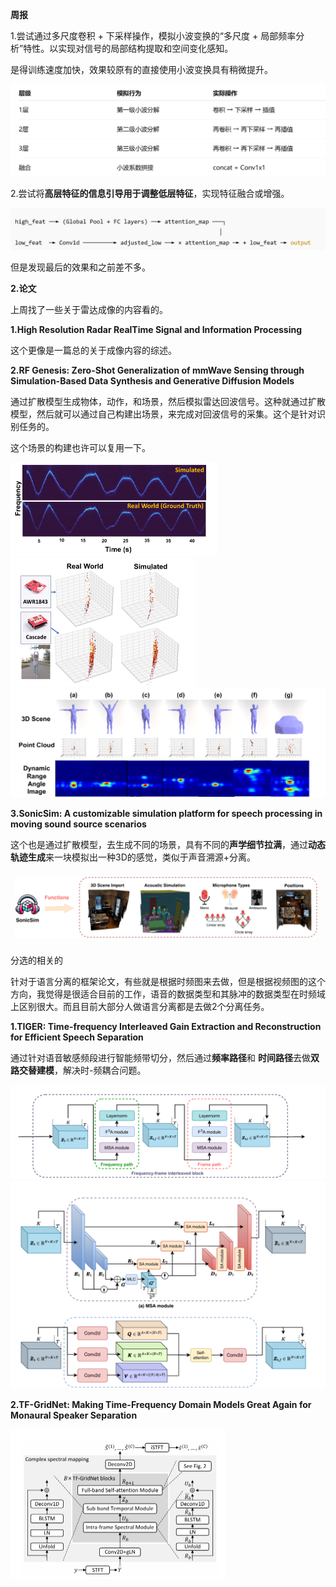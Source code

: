 **周报**

1.尝试通过多尺度卷积 + 下采样操作，模拟小波变换的“多尺度 + 局部频率分析”特性。以实现对信号的局部结构提取和空间变化感知。

是得训练速度加快，效果较原有的直接使用小波变换具有稍微提升。

<img src="./images/%7B27C6853C-1742-417C-BC11-B7ED6C21B8DE%7D.png" alt="{27C6853C-1742-417C-BC11-B7ED6C21B8DE}" style="zoom:50%;" />



2.尝试将**高层特征的信息引导用于调整低层特征**，实现特征融合或增强。

![{D3A30862-6A93-4A46-AA67-B366C9191BD1}](./images/%7BD3A30862-6A93-4A46-AA67-B366C9191BD1%7D.png)

但是发现最后的效果和之前差不多。

**2.论文**

上周找了一些关于雷达成像的内容看的。

**1.High Resolution Radar RealTime Signal and Information  Processing**

这个更像是一篇总的关于成像内容的综述。

**2.RF Genesis: Zero-Shot Generalization of mmWave Sensing through Simulation-Based Data Synthesis and Generative Diffusion Models**

通过扩散模型生成物体，动作，和场景，然后模拟雷达回波信号。这种就通过扩散模型，然后就可以通过自己构建出场景，来完成对回波信号的采集。这个是针对识别任务的。

这个场景的构建也许可以复用一下。



<img src="./images/%7BA866B2E7-E078-4F6F-8BAE-EF3DB3BD9041%7D.png" alt="{A866B2E7-E078-4F6F-8BAE-EF3DB3BD9041}" style="zoom:50%;" />

<img src="./images/%7B21EE3270-38D3-4621-8B93-85FD6A75175E%7D.png" alt="{21EE3270-38D3-4621-8B93-85FD6A75175E}" style="zoom:50%;" />

<img src="./images/%7B16F8112A-87A7-43AA-A5BD-EE05C8E82C00%7D.png" alt="{16F8112A-87A7-43AA-A5BD-EE05C8E82C00}" style="zoom:50%;" />

**3.SonicSim: A customizable simulation platform for speech processing in moving sound source scenarios**

这个也是通过扩散模型，去生成不同的场景，具有不同的**声学细节拉满**，通过**动态轨迹生成**来一块模拟出一种3D的感觉，类似于声音溯源+分离。

<img src="./images/%7B8EB35FFE-CBEB-4592-98C5-7ADCC0A06917%7D.png" alt="{8EB35FFE-CBEB-4592-98C5-7ADCC0A06917}" style="zoom:50%;" />

分选的相关的

针对于语言分离的框架论文，有些就是根据时频图来去做，但是根据视频图的这个方向，我觉得是很适合目前的工作，语音的数据类型和其脉冲的数据类型在时频域上区别很大。而且目前大部分人做语言分离都是去做2个分离任务。

**1.TIGER: Time-frequency Interleaved Gain Extraction and Reconstruction for Efficient Speech Separation**

通过针对语音敏感频段进行智能频带切分，然后通过**频率路径**和 **时间路径**去做**双路交替建模**，解决时-频耦合问题。

<img src="./images/%7BDA384DB2-E5FB-4808-862C-DBEC9E198E6E%7D.png" alt="{DA384DB2-E5FB-4808-862C-DBEC9E198E6E}" style="zoom:50%;" />

<img src="./images/%7B534FA331-FC44-4D69-A60F-A9D196C26F2A%7D.png" alt="{534FA331-FC44-4D69-A60F-A9D196C26F2A}" style="zoom:50%;" />

**2.TF-GridNet: Making Time-Frequency Domain Models Great Again for Monaural Speaker Separation**

<img src="./images/%7B373FEAAD-567B-4497-A699-A58FE833B4FE%7D.png" alt="{373FEAAD-567B-4497-A699-A58FE833B4FE}" style="zoom: 50%;" />
